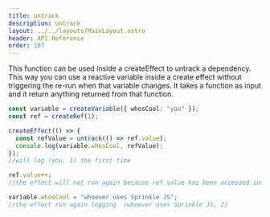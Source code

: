 ```yaml
---
title: untrack
description: untrack
layout: ../../layouts/MainLayout.astro
header: API Reference
order: 107
---
```



This function can be used inside a createEffect to untrack a dependency. This
way you can use a reactive variable inside a create effect without triggering
the re-run when that variable changes. It takes a function as input and it
return anything returned from that function.

```typescript
const variable = createVariable({ whosCool: "you" });
const ref = createRef(1);

createEffect(() => {
  const refValue = untrack(() => ref.value);
  console.log(variable.whosCool, refValue);
});
//will log (you, 1) the first time

ref.value++;
//the effect will not run again because ref.value has been accessed inside the untrack

variable.whosCool = "whoever uses Sprinkle JS";
//the effect run again logging  (whoever uses Sprinkle JS, 2)
```


